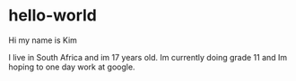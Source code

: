 # hello-world

Hi my name is Kim

I live in South Africa and im 17 years old.
Im currently doing grade 11 and Im hoping to one day work at google.
